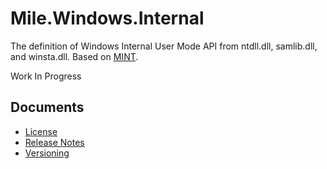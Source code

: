 ﻿# Mile.Windows.Internal

The definition of Windows Internal User Mode API from ntdll.dll, samlib.dll, and
winsta.dll. Based on [MINT](https://github.com/Chuyu-Team/MINT).

Work In Progress

## Documents

- [License](License.md)
- [Release Notes](ReleaseNotes.md)
- [Versioning](Versioning.md)
